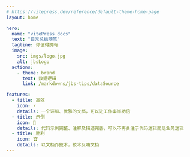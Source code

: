 ```yaml
---
# https://vitepress.dev/reference/default-theme-home-page
layout: home

hero:
  name: "vitePress docs"
  text: "日常总结随笔"
  tagline: 你值得拥有
  image: 
    src: imgs/logo.jpg
    alt: jbsLogo
  actions:
    - theme: brand
      text: 数据逻辑
      link: /markdowns/jbs-tips/dataSource

features:
  - title: 高效
    icon: ⚡
    details: 一个详细、优雅的文档，可以让工作事半功倍
  - title: 示例
    icon: 🎨
    details: 代码示例完整、注释及描述完善，可以不再关注于代码逻辑而是业务逻辑
  - title: 胜利
    icon: 🏆
    details: 以文档养技术，技术反哺文档
---
```


<script setup>
import Footer from './layout/Footer.vue'
</script>

<Footer />

<style>
:root {
  --vp-home-hero-name-color: transparent;
  --vp-home-hero-name-background: -webkit-linear-gradient(120deg, #bd34fe, #41d1ff);
}
</style>